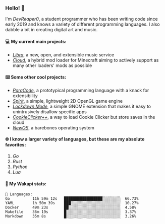 ### Hello! 👋

I'm _DevReaper0_, a student programmer who has been writing code since early 2019 and knows a variety of different programming languages. I also dabble a bit in creating digital art and music.

#### 💻 My current main projects:

-   _[Libra](https://github.com/LibraMusic)_, a new, open, and extensible music service
-   _[Cloud](https://github.com/CloudLoaderMC/CloudLoader)_, a hybrid mod loader for Minecraft aiming to actively support as many other loaders' mods as possible

#### ⌨️ Some other cool projects:

-   _[ParaCode](https://github.com/ParaCodeLang/ParaCode)_, a prototypical programming language with a knack for extensibility
-   _[Spirit](https://gitlab.com/DevReaper0/SpiritEngine)_, a simple, lightweight 2D OpenGL game engine
-   _[Lockdown Mode](https://github.com/DevReaper0/GNOME-LockdownMode)_, a simple GNOME extension that makes it easy to unintrusively disallow specific apps
-   _[CookieClicker++](https://github.com/DevReaper0/CookieClickerPlusPlus)_, a way to load Cookie Clicker but store saves in the cloud
-   _[NewOS](https://github.com/DevReaper0/NewOS)_, a barebones operating system

#### 🌐 I know a larger variety of languages, but these are my absolute favorites:

1. _Go_
2. _Rust_
3. _Python_
4. _Lua_

#### 📡 My Wakapi stats:

```text
💾 Languages:
Go          11h 59m 12s   █████████████████░░░░░░░░  66.73%
YAML        1h 50m 39s    ███░░░░░░░░░░░░░░░░░░░░░░  10.27%
Docker      49m 23s       ██░░░░░░░░░░░░░░░░░░░░░░░  4.58%
Makefile    36m 19s       █░░░░░░░░░░░░░░░░░░░░░░░░  3.37%
Markdown    35m 8s        █░░░░░░░░░░░░░░░░░░░░░░░░  3.26%
```
